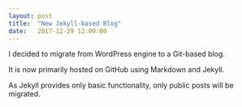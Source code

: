 ```yaml
---
layout: post
title:  "New Jekyll-based Blog"
date:   2017-12-29 12:00:00
---
```


I decided to migrate from WordPress engine to a Git-based blog. 

It is now primarily hosted on GitHub using Markdown and Jekyll.

As Jekyll provides only basic functionality,
only public posts will be migrated.

